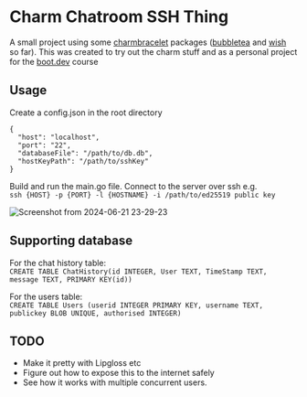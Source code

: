 # Charm Chatroom SSH Thing
A small project using some [charmbracelet](https://github.com/charmbracelet) packages ([bubbletea](https://github.com/charmbracelet/bubbletea) and [wish](https://github.com/charmbracelet/wish) so far). This was created to try out the charm stuff and as a personal project for the [boot.dev](https://www.boot.dev) course

## Usage
Create a config.json in the root directory
```
{
  "host": "localhost",
  "port": "22",
  "databaseFile": "/path/to/db.db",
  "hostKeyPath": "/path/to/sshKey"
}
```

Build and run the main.go file. 
Connect to the server over ssh e.g.  
`ssh {HOST} -p {PORT} -l {HOSTNAME} -i /path/to/ed25519 public key`

![Screenshot from 2024-06-21 23-29-23](https://github.com/jpleatherland/chatroom/assets/19578072/41de0c4c-9884-45d0-8194-9861b03c44dd)

## Supporting database
For the chat history table:  
`CREATE TABLE ChatHistory(id INTEGER, User TEXT, TimeStamp TEXT, message TEXT, PRIMARY KEY(id))`

For the users table:  
`CREATE TABLE Users (userid INTEGER PRIMARY KEY, username TEXT, publickey BLOB UNIQUE, authorised INTEGER)`

## TODO
- Make it pretty with Lipgloss etc
- Figure out how to expose this to the internet safely
- See how it works with multiple concurrent users.
